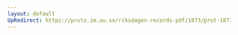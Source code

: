 ```yaml
---
layout: default
UpRedirect: https://pruto.im.uu.se/riksdagen-records-pdf/1873/prot-1873--ak--409/prot-1873--ak--409_006.pdf
---
```

